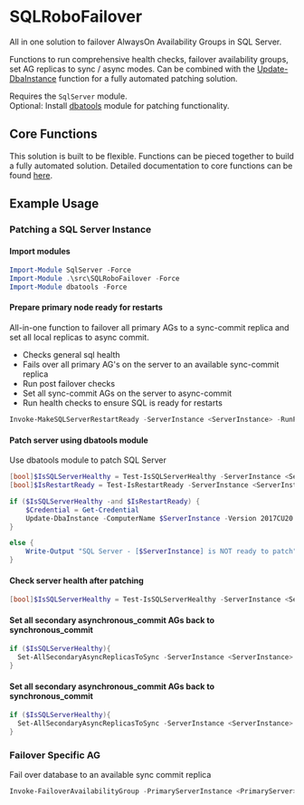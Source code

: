 # SQLRoboFailover

All in one solution to failover AlwaysOn Availability Groups in SQL Server.

Functions to run comprehensive health checks, failover availability groups, set AG replicas to sync / async modes. Can be combined with the [Update-DbaInstance](https://docs.dbatools.io/#Update-DbaInstance) function for a fully automated patching solution. 

Requires the `SqlServer` module.  
Optional: Install [dbatools](https://dbatools.io/) module for patching functionality.

## Core Functions

This solution is built to be flexible. Functions can be pieced together to build a fully automated solution. Detailed documentation to core functions can be found [here](./docs/CoreFunctions.md). 

## Example Usage

### Patching a SQL Server Instance

#### Import modules

```powershell
Import-Module SqlServer -Force
Import-Module .\src\SQLRoboFailover -Force
Import-Module dbatools -Force
```

#### Prepare primary node ready for restarts

All-in-one function to failover all primary AGs to a sync-commit replica and set all local replicas to async commit.

- Checks general sql health
- Fails over all primary AG's on the server to an available sync-commit replica
- Run post failover checks
- Set all sync-commit AGs on the server to async-commit
- Run health checks to ensure SQL is ready for restarts 

```powershell
Invoke-MakeSQLServerRestartReady -ServerInstance <ServerInstance> -RunPostFailoverChecks -ScriptOnly:$false -Confirm
```


#### Patch server using dbatools module

Use dbatools module to patch SQL Server

```powershell
[bool]$IsSQLServerHealthy = Test-IsSQLServerHealthy -ServerInstance <ServerInstance> -Verbose
[bool]$IsRestartReady = Test-IsRestartReady -ServerInstance <ServerInstance> -Verbose

if ($IsSQLServerHealthy -and $IsRestartReady) {
    $Credential = Get-Credential
    Update-DbaInstance -ComputerName $ServerInstance -Version 2017CU20 -Path "\\fileshare.prod\dfs\FileShare\Database\PatchAutomation\UpgradeMedia\SQL2017" -Credential $Credential -Confirm
}

else {
    Write-Output "SQL Server - [$ServerInstance] is NOT ready to patch"
}
```

#### Check server health after patching
```powershell
[bool]$IsSQLServerHealthy = Test-IsSQLServerHealthy -ServerInstance <ServerInstance> -RunExtendedAGChecks -Verbose
```

#### Set all secondary asynchronous_commit AGs back to synchronous_commit
```powershell
if ($IsSQLServerHealthy){
  Set-AllSecondaryAsyncReplicasToSync -ServerInstance <ServerInstance> -ForceSingleSyncCopy -ScriptOnly:$false -Confirm
}
```

#### Set all secondary asynchronous_commit AGs back to synchronous_commit
```powershell
if ($IsSQLServerHealthy){
  Set-AllSecondaryAsyncReplicasToSync -ServerInstance <ServerInstance> -ForceSingleSyncCopy -ScriptOnly:$false -Confirm
}
```

### Failover Specific AG

Fail over database to an available sync commit replica

```powershell
Invoke-FailoverAvailabilityGroup -PrimaryServerInstance <PrimaryServer> -AvailabilityGroup "AG10" -RunPostFailoverChecks -Confirm:$true -ScriptOnly:$false
```


